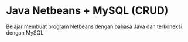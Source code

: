 # Java Netbeans + MySQL (CRUD)

Belajar membuat program Netbeans dengan bahasa Java dan terkoneksi dengan MySQL
